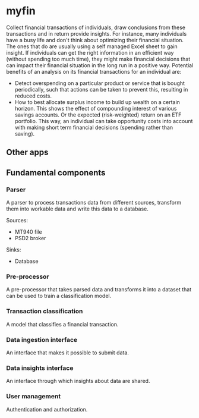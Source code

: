 # myfin

Collect financial transactions of individuals, draw conclusions from these transactions and in return provide insights. For instance, many individuals have a busy life and don't think about optimizing their financial situation. The ones that do are usually using a self managed Excel sheet to gain insight. If individuals can get the right information in an efficient way (without spending too much time), they might make financial decisions that can impact their financial situation in the long run in a positive way. Potential benefits of an analysis on its financial transactions for an individual are:

- Detect overspending on a particular product or service that is bought periodically, such that actions can be taken to prevent this, resulting in reduced costs.
- How to best allocate surplus income to build up wealth on a certain horizon. This shows the effect of compounding interest of various savings accounts. Or the expected (risk-weighted) return on an ETF portfolio. This way, an individual can take opportunity costs into account with making short term financial decisions (spending rather than saving).

## Other apps

## Fundamental components

### Parser

A parser to process transactions data from different sources, transform them into workable data and write this data to a database.

Sources:

- MT940 file
- PSD2 broker

Sinks:

- Database

### Pre-processor

A pre-processor that takes parsed data and transforms it into a dataset that can be used to train a classification model.

### Transaction classification

A model that classifies a financial transaction.

### Data ingestion interface

An interface that makes it possible to submit data.

### Data insights interface

An interface through which insights about data are shared.

### User management

Authentication and authorization.
